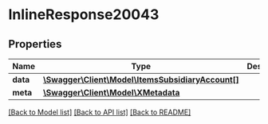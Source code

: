 # InlineResponse20043

## Properties
Name | Type | Description | Notes
------------ | ------------- | ------------- | -------------
**data** | [**\Swagger\Client\Model\ItemsSubsidiaryAccount[]**](ItemsSubsidiaryAccount.md) |  | [optional] 
**meta** | [**\Swagger\Client\Model\XMetadata**](XMetadata.md) |  | [optional] 

[[Back to Model list]](../../README.md#documentation-for-models) [[Back to API list]](../../README.md#documentation-for-api-endpoints) [[Back to README]](../../README.md)


